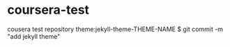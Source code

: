 # coursera-test
cousera test repository
theme:jekyll-theme-THEME-NAME
$ git commit -m "add jekyll theme"
